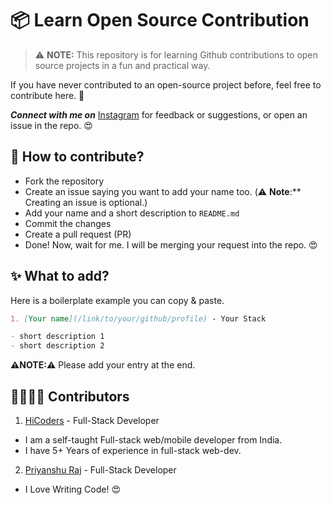 # 📦 Learn Open Source Contribution

> ⚠️ **NOTE:** This repository is for learning Github contributions to open source projects in a fun and practical way.

If you have never contributed to an open-source project before, feel free to contribute here. 🙂

**_Connect with me on_** [Instagram](https://www.instagram.com/hi.coders/) for feedback or suggestions, or open an issue in the repo. 😍

## 📝 **How to contribute?**

- Fork the repository
- Create an issue saying you want to add your name too. (⚠️ **Note**:\*\* Creating an issue is optional.)
- Add your name and a short description to `README.md`
- Commit the changes
- Create a pull request (PR)
- Done! Now, wait for me. I will be merging your request into the repo. 😍

## ✨ **What to add?**

Here is a boilerplate example you can copy & paste.

```md
1. [Your name](/link/to/your/github/profile) - Your Stack

- short description 1
- short description 2
```

**⚠️NOTE:⚠️** Please add your entry at the end.

<!-- ---- Add Your Name & Description Below ---- -->

## 👨‍👩‍👧‍👦 **Contributors**

1. [HiCoders](https://github.com/hicodersofficial) - Full-Stack Developer

- I am a self-taught Full-stack web/mobile developer from India.
- I have 5+ Years of experience in full-stack web-dev.

2. [Priyanshu Raj](https://github.com/priyanshuraj24) - Full-Stack Developer

- I Love Writing Code! 😍
